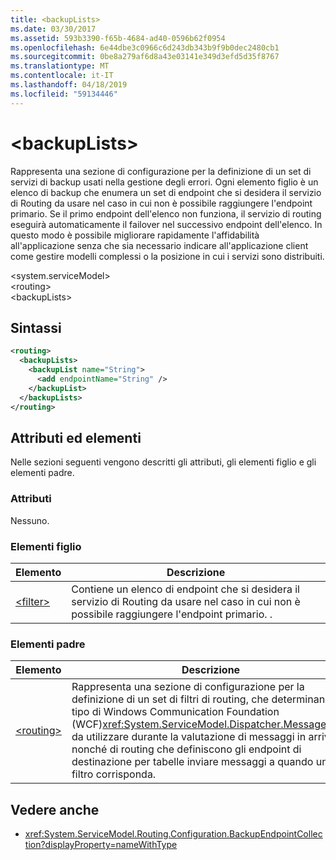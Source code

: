 ```yaml
---
title: <backupLists>
ms.date: 03/30/2017
ms.assetid: 593b3390-f65b-4684-ad40-0596b62f0954
ms.openlocfilehash: 6e44dbe3c0966c6d243db343b9f9b0dec2480cb1
ms.sourcegitcommit: 0be8a279af6d8a43e03141e349d3efd5d35f8767
ms.translationtype: MT
ms.contentlocale: it-IT
ms.lasthandoff: 04/18/2019
ms.locfileid: "59134446"
---
```

# <a name="backuplists"></a>\<backupLists>
Rappresenta una sezione di configurazione per la definizione di un set di servizi di backup usati nella gestione degli errori. Ogni elemento figlio è un elenco di backup che enumera un set di endpoint che si desidera il servizio di Routing da usare nel caso in cui non è possibile raggiungere l'endpoint primario. Se il primo endpoint dell'elenco non funziona, il servizio di routing eseguirà automaticamente il failover nel successivo endpoint dell'elenco.  In questo modo è possibile migliorare rapidamente l'affidabilità all'applicazione senza che sia necessario indicare all'applicazione client come gestire modelli complessi o la posizione in cui i servizi sono distribuiti.  
  
 \<system.serviceModel>  
\<routing>  
\<backupLists>  
  
## <a name="syntax"></a>Sintassi  
  
```xml  
<routing>
  <backupLists>
    <backupList name="String">
      <add endpointName="String" />
    </backupList>
  </backupLists>
</routing>
```  
  
## <a name="attributes-and-elements"></a>Attributi ed elementi  
 Nelle sezioni seguenti vengono descritti gli attributi, gli elementi figlio e gli elementi padre.  
  
### <a name="attributes"></a>Attributi  
 Nessuno.  
  
### <a name="child-elements"></a>Elementi figlio  
  
|Elemento|Descrizione|  
|-------------|-----------------|  
|[\<filter>](../../../../../docs/framework/configure-apps/file-schema/wcf/filter.md)|Contiene un elenco di endpoint che si desidera il servizio di Routing da usare nel caso in cui non è possibile raggiungere l'endpoint primario. .|  
  
### <a name="parent-elements"></a>Elementi padre  
  
|Elemento|Descrizione|  
|-------------|-----------------|  
|[\<routing>](../../../../../docs/framework/configure-apps/file-schema/wcf/routing.md)|Rappresenta una sezione di configurazione per la definizione di un set di filtri di routing, che determinano il tipo di Windows Communication Foundation (WCF)<xref:System.ServiceModel.Dispatcher.MessageFilter> da utilizzare durante la valutazione di messaggi in arrivo, nonché di routing che definiscono gli endpoint di destinazione per tabelle inviare messaggi a quando un filtro corrisponda.|  
  
## <a name="see-also"></a>Vedere anche

- <xref:System.ServiceModel.Routing.Configuration.BackupEndpointCollection?displayProperty=nameWithType>
